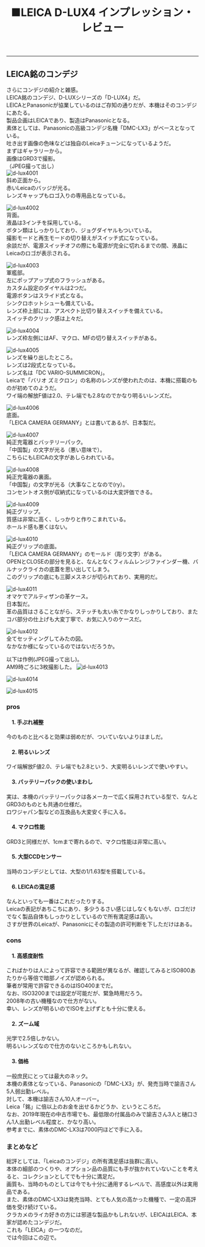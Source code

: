 ﻿---
layout: post
title: ■LEICA D-LUX4 インプレッション・レビュー
---
---

## **LEICA銘のコンデジ**
さらにコンデジの紹介と雑感。  
LEICA銘のコンデジ、D-LUXシリーズの「D-LUX4」だ。  
LEICAとPanasonicが協業しているのはご存知の通りだが、本機はそのコンデジにあたる。  
製品企画はLEICAであり、製造はPanasonicとなる。  
素体としては、Panasonicの高級コンデジ名機「DMC-LX3」がベースとなっている。  
吐き出す画像の色味などは独自のLeicaチューンになっているようだ。  
まずはギャラリーから。  
画像はGRD3で撮影。  
（JPEG撮って出し）  
![d-lux4001](https://beni2nd.github.io/images/d-lux4001.jpg)  
斜め正面から。  
赤いLeicaのバッジが光る。  
レンズキャップもロゴ入りの専用品となっている。  

![d-lux4002](https://beni2nd.github.io/images/d-lux4002.jpg)  
背面。  
液晶は3インチを採用している。  
ボタン類はしっかりしており、ジョグダイヤルもついている。  
撮影モードと再生モードの切り替えがスイッチ式になっている。  
余談だが、電源スイッチオフの際にも電源が完全に切れるまでの間、液晶にLeicaのロゴが表示される。  

![d-lux4003](https://beni2nd.github.io/images/d-lux4003.jpg)  
軍艦部。  
左にポップアップ式のフラッシュがある。  
カスタム設定のダイヤルは2つだ。  
電源ボタンはスライド式となる。  
シンクロホットシューも備えている。  
レンズ枠上部には、アスペクト比切り替えスイッチを備えている。  
スイッチのクリック感は上々だ。  

![d-lux4004](https://beni2nd.github.io/images/d-lux4004.jpg)  
レンズ枠左側にはAF、マクロ、MFの切り替えスイッチがある。  

![d-lux4005](https://beni2nd.github.io/images/d-lux4005.jpg)  
レンズを繰り出したところ。  
レンズは2段式となっている。  
レンズ名は「DC VARIO-SUMMICRON」。  
Leicaで「バリオ ズミクロン」の名称のレンズが使われたのは、本機に搭載のものが初めてのようだ。  
ワイ端の解放F値は2.0、テレ端でも2.8なのでかなり明るいレンズだ。  

![d-lux4006](https://beni2nd.github.io/images/d-lux4006.jpg)  
底面。  
「LEICA CAMERA GERMANY」とは書いてあるが、日本製だ。  

![d-lux4007](https://beni2nd.github.io/images/d-lux4007.jpg)  
純正充電器とバッテリーパック。  
「中国製」の文字が光る（悪い意味で）。  
こちらにもLEICAの文字があしらわれている。  

![d-lux4008](https://beni2nd.github.io/images/d-lux4008.jpg)  
純正充電器の裏面。  
「中国製」の文字が光る（大事なことなので(ry）。  
コンセントオス側が収納式になっているのは大変評価できる。  

![d-lux4009](https://beni2nd.github.io/images/d-lux4009.jpg)  
純正グリップ。  
質感は非常に高く、しっかりと作りこまれている。  
ホールド感も悪くはない。  

![d-lux4010](https://beni2nd.github.io/images/d-lux4010.jpg)  
純正グリップの底面。  
「LEICA CAMERA GERMANY」のモールド（彫り文字）がある。  
OPENとCLOSEの部分を見ると、なんとなくフィルムレンジファインダー機、バルナックライカの底蓋を思い出してしまう。  
このグリップの底にも三脚メスネジが切られており、実用的だ。  

![d-lux4011](https://beni2nd.github.io/images/d-lux4011.jpg)  
オマケでアルティザンの革ケース。  
日本製だ。  
革の品質はさることながら、ステッチも太い糸でかなりしっかりしており、またコバ部分の仕上げも大変丁寧で、お気に入りのケースだ。  

![d-lux4012](https://beni2nd.github.io/images/d-lux4012.jpg)  
全てセッティングしてみたの図。  
なかなか様になっているのではないだろうか。  



以下は作例(JPEG撮って出し)。  
AM9時ごろに3枚撮影した。
![d-lux4013](https://beni2nd.github.io/images/d-lux4013.jpg)  

![d-lux4014](https://beni2nd.github.io/images/d-lux4014.jpg)  

![d-lux4015](https://beni2nd.github.io/images/d-lux4015.jpg)  



### **pros**  

#### 　1. 手ぶれ補整
今のものと比べると効果は弱めだが、ついていないよりはましだ。  

#### 　2. 明るいレンズ
ワイ端解放F値2.0、テレ端でも2.8という、大変明るいレンズで使いやすい。  

#### 　3. バッテリーパックの使いまわし
実は、本機のバッテリーパックは各メーカーで広く採用されている型で、なんとGRD3のものとも共通の仕様だ。  
ロワジャパン製などの互換品も大変安く手に入る。  

#### 　4. マクロ性能
GRD3と同様だが、1cmまで寄れるので、マクロ性能は非常に高い。  

#### 　5. 大型CCDセンサー
当時のコンデジとしては、大型の1/1.63型を搭載している。  

#### 　6. LEICAの満足感
なんといっても一番はこれだったりする。  
Leicaの表記があちこちにあり、多少うるさい感じはしなくもないが、ロゴだけでなく製品自体もしっかりとしているので所有満足感は高い。  
さすが世界のLeicaが、Panasonicにその製造の許可判断を下しただけはある。  

### **cons**

#### 　1. 高感度耐性
こればかりは人によって許容できる範囲が異なるが、確認してみるとISO800あたりから等倍で暗部ノイズが認められる。  
筆者が常用で許容できるのはISO400までだ。  
なお、ISO3200までは設定が可能だが、緊急時用だろう。  
2008年の古い機種なので仕方がない。  
幸い、レンズが明るいのでISOを上げずとも十分に使える。  

#### 　2. ズーム域
光学で2.5倍しかない。  
明るいレンズなので仕方のないところかもしれない。  

#### 　3. 価格
一般庶民にとっては最大のネック。  
本機の素体となっている、Panasonicの「DMC-LX3」が、発売当時で諭吉さん5人弱出勤レベル。  
対して、本機は諭吉さん10人オーバー。  
Leica「銘」に倍以上のお金を出せるかどうか、というところだ。  
なお、2019年現在の中古市場でも、最低限の付属品のみで諭吉さん3人と樋口さん1人出勤レベル程度と、かなり高い。  
参考までに、素体のDMC-LX3は7000円ほどで手に入る。  


### **まとめなど**

総評としては、「Leicaのコンデジ」の所有満足感は抜群に高い。  
本体の細部のつくりや、オプション品の品質にも手が抜かれていないことを考えると、コレクションとしてでも十分に満足だ。  
画質も、当時のものとしては今でも十分に通用するレベルで、高感度以外は実用品である。  
また、素体のDMC-LX3は発売当時、とても人気の高かった機種で、一定の高評価を受け続けている。  
クラカメのライカ好きの方には邪道な製品かもしれないが、LEICAはLEICA、本家が認めたコンデジだ。  
これも「LEICA」の一つなのだ。  
では今回はこの辺で。
